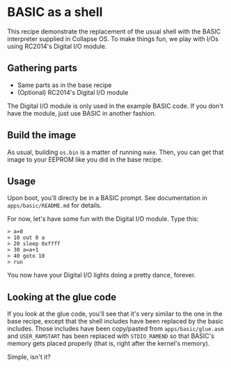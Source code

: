 # BASIC as a shell

This recipe demonstrate the replacement of the usual shell with the BASIC
interpreter supplied in Collapse OS. To make things fun, we play with I/Os
using RC2014's Digital I/O module.

## Gathering parts

* Same parts as in the base recipe
* (Optional) RC2014's Digital I/O module

The Digital I/O module is only used in the example BASIC code. If you don't
have the module, just use BASIC in another fashion.

## Build the image

As usual, building `os.bin` is a matter of running `make`. Then, you can get
that image to your EEPROM like you did in the base recipe.

## Usage

Upon boot, you'll directy be in a BASIC prompt. See documentation in
`apps/basic/README.md` for details.

For now, let's have some fun with the Digital I/O module. Type this:

```
> a=0
> 10 out 0 a
> 20 sleep 0xffff
> 30 a=a+1
> 40 goto 10
> run
```

You now have your Digital I/O lights doing a pretty dance, forever.

## Looking at the glue code

If you look at the glue code, you'll see that it's very similar to the one in
the base recipe, except that the shell includes have been replaced by the basic
includes. Those includes have been copy/pasted from `apps/basic/glue.asm` and
`USER_RAMSTART` has been replaced with `STDIO_RAMEND` so that BASIC's memory
gets placed properly (that is, right after the kernel's memory).

Simple, isn't it?
